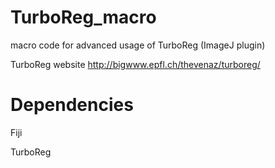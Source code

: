 # TurboReg_macro
macro code for advanced usage of TurboReg (ImageJ plugin)

TurboReg website  http://bigwww.epfl.ch/thevenaz/turboreg/

# Dependencies
Fiji

TurboReg

